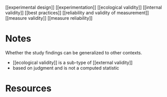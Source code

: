 [[experimental design]]
[[experimentation]]
[[ecological validity]]
[[internal validity]]
[[best practices]]
[[reliability and validity of measurement]]
[[measure validity]]
[[measure reliability]]

# Notes
Whether the study findings can be generalized to other contexts.

- [[ecological validity]] is a sub-type of [[external validity]]
- based on judgment and is not a computed statistic

# Resources
